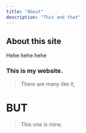 ```yaml
---
title: "About"
description: "This and that"
---
```


## About this site

Hehe hehe hehe

### This is my website.
> There are many like it,

# BUT

> This one is mine.